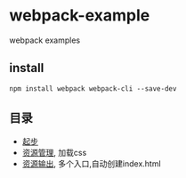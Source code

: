 # webpack-example
webpack examples

## install
```angular2html
npm install webpack webpack-cli --save-dev
```

## 目录
- [起步](01)
- [资源管理](02), 加载css
- [资源输出](03), 多个入口,自动创建index.html
